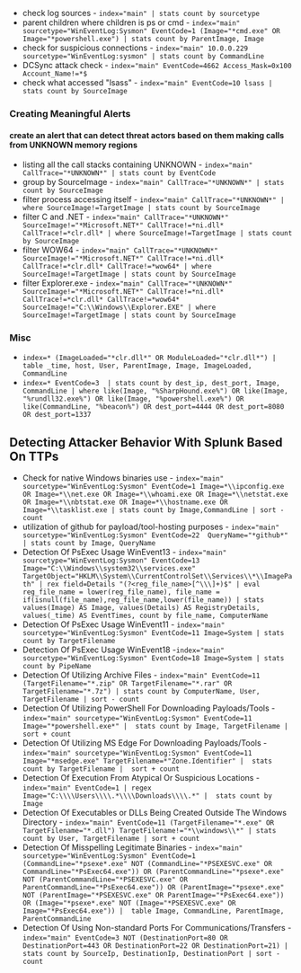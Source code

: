- check log sources - `index="main" | stats count by sourcetype`
- parent children where children is ps or cmd - `index="main" sourcetype="WinEventLog:Sysmon" EventCode=1 (Image="*cmd.exe" OR Image="*powershell.exe") | stats count by ParentImage, Image`
- check for suspicious connections - `index="main" 10.0.0.229 sourcetype="WinEventLog:sysmon" | stats count by CommandLine`
- DCSync attack check - `index="main" EventCode=4662 Access_Mask=0x100 Account_Name!=*$`
- check what accessed "lsass" - `index="main" EventCode=10 lsass | stats count by SourceImage`

### Creating Meaningful Alerts
#### create an alert that can detect threat actors based on them making calls from UNKNOWN memory regions
- listing all the call stacks containing UNKNOWN - `index="main" CallTrace="*UNKNOWN*" | stats count by EventCode`
- group by SourceImage - `index="main" CallTrace="*UNKNOWN*" | stats count by SourceImage`
- filter process accessing itself -  `index="main" CallTrace="*UNKNOWN*" | where SourceImage!=TargetImage | stats count by SourceImage`
- filter C and .NET - `index="main" CallTrace="*UNKNOWN*" SourceImage!="*Microsoft.NET*" CallTrace!=*ni.dll* CallTrace!=*clr.dll* | where SourceImage!=TargetImage | stats count by SourceImage`
- filter WOW64 - `index="main" CallTrace="*UNKNOWN*" SourceImage!="*Microsoft.NET*" CallTrace!=*ni.dll* CallTrace!=*clr.dll* CallTrace!=*wow64* | where SourceImage!=TargetImage | stats count by SourceImage`
- filter Explorer.exe - `index="main" CallTrace="*UNKNOWN*" SourceImage!="*Microsoft.NET*" CallTrace!=*ni.dll* CallTrace!=*clr.dll* CallTrace!=*wow64* SourceImage!="C:\\Windows\\Explorer.EXE" | where SourceImage!=TargetImage | stats count by SourceImage`

### Misc
- `index=* (ImageLoaded="*clr.dll*" OR ModuleLoaded="*clr.dll*") | table _time, host, User, ParentImage, Image, ImageLoaded, CommandLine`
- `index=* EventCode=3  | stats count by dest_ip, dest_port, Image, CommandLine | where like(Image, "%SharpHound.exe%") OR like(Image, "%rundll32.exe%") OR like(Image, "%powershell.exe%") OR like(CommandLine, "%beacon%") OR dest_port=4444 OR dest_port=8080 OR dest_port=1337`

## Detecting Attacker Behavior With Splunk Based On TTPs
- Check for native Windows binaries use - `index="main" sourcetype="WinEventLog:Sysmon" EventCode=1 Image=*\\ipconfig.exe OR Image=*\\net.exe OR Image=*\\whoami.exe OR Image=*\\netstat.exe OR Image=*\\nbtstat.exe OR Image=*\\hostname.exe OR Image=*\\tasklist.exe | stats count by Image,CommandLine | sort - count`
- utilization of github for payload/tool-hosting purposes - `index="main" sourcetype="WinEventLog:Sysmon" EventCode=22  QueryName="*github*" | stats count by Image, QueryName`
- Detection Of PsExec Usage WinEvent13 - `index="main" sourcetype="WinEventLog:Sysmon" EventCode=13 Image="C:\\Windows\\system32\\services.exe" TargetObject="HKLM\\System\\CurrentControlSet\\Services\\*\\ImagePath" | rex field=Details "(?<reg_file_name>[^\\\]+)$" | eval reg_file_name = lower(reg_file_name), file_name = if(isnull(file_name),reg_file_name,lower(file_name)) | stats values(Image) AS Image, values(Details) AS RegistryDetails, values(_time) AS EventTimes, count by file_name, ComputerName`
- Detection Of PsExec Usage WinEvent11 - `index="main" sourcetype="WinEventLog:Sysmon" EventCode=11 Image=System | stats count by TargetFilename`
- Detection Of PsExec Usage WinEvent18 -`index="main" sourcetype="WinEventLog:Sysmon" EventCode=18 Image=System | stats count by PipeName`
- Detection Of Utilizing Archive Files - `index="main" EventCode=11 (TargetFilename="*.zip" OR TargetFilename="*.rar" OR TargetFilename="*.7z") | stats count by ComputerName, User, TargetFilename | sort - count`
- Detection Of Utilizing PowerShell For Downloading Payloads/Tools - `index="main" sourcetype="WinEventLog:Sysmon" EventCode=11 Image="*powershell.exe*" |  stats count by Image, TargetFilename |  sort + count`
- Detection Of Utilizing MS Edge For Downloading Payloads/Tools - `index="main" sourcetype="WinEventLog:Sysmon" EventCode=11 Image="*msedge.exe" TargetFilename=*"Zone.Identifier" |  stats count by TargetFilename |  sort + count`
- Detection Of Execution From Atypical Or Suspicious Locations - `index="main" EventCode=1 | regex Image="C:\\\\Users\\\\.*\\\\Downloads\\\\.*" |  stats count by Image`
- Detection Of Executables or DLLs Being Created Outside The Windows Directory - `index="main" EventCode=11 (TargetFilename="*.exe" OR TargetFilename="*.dll") TargetFilename!="*\\windows\\*" | stats count by User, TargetFilename | sort + count`
- Detection Of Misspelling Legitimate Binaries - `index="main" sourcetype="WinEventLog:Sysmon" EventCode=1 (CommandLine="*psexe*.exe" NOT (CommandLine="*PSEXESVC.exe" OR CommandLine="*PsExec64.exe")) OR (ParentCommandLine="*psexe*.exe" NOT (ParentCommandLine="*PSEXESVC.exe" OR ParentCommandLine="*PsExec64.exe")) OR (ParentImage="*psexe*.exe" NOT (ParentImage="*PSEXESVC.exe" OR ParentImage="*PsExec64.exe")) OR (Image="*psexe*.exe" NOT (Image="*PSEXESVC.exe" OR Image="*PsExec64.exe")) |  table Image, CommandLine, ParentImage, ParentCommandLine`
- Detection Of Using Non-standard Ports For Communications/Transfers - `index="main" EventCode=3 NOT (DestinationPort=80 OR DestinationPort=443 OR DestinationPort=22 OR DestinationPort=21) | stats count by SourceIp, DestinationIp, DestinationPort | sort - count`
